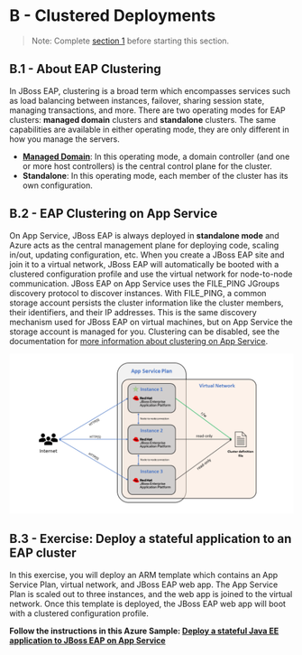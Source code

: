 # B - Clustered Deployments

> Note: Complete [section 1](1-environment-setup.md) before starting this section.

## B.1 - About EAP Clustering

In JBoss EAP, clustering is a broad term which encompasses services such as load balancing between instances, failover, sharing session state, managing transactions, and more. There are two operating modes for EAP clusters: **managed domain** clusters and **standalone** clusters. The same capabilities are available in either operating mode, they are only different in how you manage the servers.

- [**Managed Domain**](https://access.redhat.com/documentation/en-us/red_hat_jboss_enterprise_application_platform/7.0/html/configuration_guide/domain_management): In this operating mode, a domain controller (and one or more host controllers) is the central control plane for the cluster.
- **Standalone**: In this operating mode, each member of the cluster has its own configuration.

## B.2 - EAP Clustering on App Service

On App Service, JBoss EAP is always deployed in **standalone mode** and Azure acts as the central management plane for deploying code, scaling in/out, updating configuration, etc. When you create a JBoss EAP site and join it to a virtual network, JBoss EAP will automatically be booted with a clustered configuration profile and use the virtual network for node-to-node communication. JBoss EAP on App Service uses the FILE_PING JGroups discovery protocol to discover instances. With FILE_PING, a common storage account persists the cluster information like the cluster members, their identifiers, and their IP addresses. This is the same discovery mechanism used for JBoss EAP on virtual machines, but on App Service the storage account is managed for you. Clustering can be disabled, see the documentation for [more information about clustering on App Service](https://docs.microsoft.com/azure/app-service/configure-language-java?pivots=platform-linux#jboss-eap).

![JBoss EAP Clustering diagram](../img/B-Cluster-JBoss-Diagram.png)

## B.3 - Exercise: Deploy a stateful application to an EAP cluster

In this exercise, you will deploy an ARM template which contains an App Service Plan, virtual network, and JBoss EAP web app. The App Service Plan is scaled out to three instances, and the web app is joined to the virtual network. Once this template is deployed, the JBoss EAP web app will boot with a clustered configuration profile.

**Follow the instructions in this Azure Sample: [Deploy a stateful Java EE application to JBoss EAP on App Service](https://github.com/Azure-Samples/clustered-jboss-demo)**
